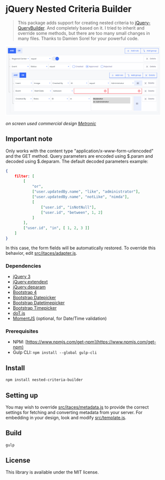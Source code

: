 # jQuery Nested Criteria Builder

> This package adds support for creating nested criteria to [jQuery-QueryBuilder](https://github.com/mistic100/jQuery-QueryBuilder). And completely based on it.
> I tried to inherit and override some methods, but there are too many small changes in many files.
> Thanks to Damien Sorel for your powerful code.

![Screenshot](screenshot.png)

*on screen used commercial design [Metronic](https://keenthemes.com/metronic/preview/demo12/)*

## Important note

Only works with the content type "application/x-www-form-urlencoded" and the GET method. Query parameters are encoded using $.param and decoded using $.deparam. The default decoded parameters example:

```JSON
{
	filter: [
	    [
	        "or",
	        ["user.updatedBy.name", "like", "administrator"],
	        ["user.updatedBy.name", "notLike", "nimda"],
	        [
	            ["user.id", "isNotNull"],
	            ["user.id", "between", 1, 2]
	        ]
	    ],
	    ["user.id", "in", [ 1, 2, 3 ]]
	]
}
```

In this case, the form fields will be automatically restored. To override this behavior, edit [src/itaces/adapter.js](src/itaces/adapter.js).

### Dependencies
 * [jQuery 3](https://jquery.com)
 * [jQuery.extendext](https://github.com/mistic100/jQuery.extendext)
 * [jQuery.deparam](https://www.npmjs.com/package/jquery-deparam)
 * [Bootstrap 4](https://getbootstrap.com/)
 * [Bootstrap Datepicker](https://github.com/uxsolutions/bootstrap-datepicker)
 * [Bootstrap Datetimepicker](https://github.com/smalot/bootstrap-datetimepicker)
 * [Bootstrap Timepicker](https://github.com/jdewit/bootstrap-timepicker)
 * [doT.js](https://olado.github.io/doT)
 * [MomentJS](https://momentjs.com) (optional, for Date/Time validation)

### Prerequisites

 * NPM: [https://www.npmjs.com/get-npm](https://www.npmjs.com/get-npm)
 * Gulp CLI: `npm install --global gulp-cli`

## Install

```bash
npm install nested-criteria-builder
```

## Setting up

You may wish to override [src/itaces/metadata.js](src/itaces/metadata.js) to provide the correct settings for fetching and converting metadata from your server. For embedding in your design, look and modify [src/template.js](src/template.js).

## Build

```bash
gulp
```

## License
This library is available under the MIT license.
